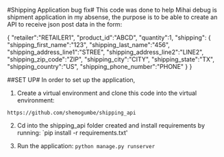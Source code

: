 #Shipping Application bug fix#
This code was done to help Mihai debug is shipment application in my absense, the purpose is to be able to create an API to receive json post data in the form:

{
"retailer":"RETAILER1",
"product_id":"ABCD",
"quantity":1,
"shipping":
{
"shipping_first_name":"123",
"shipping_last_name":"456",
"shipping_address_line1":"STREE",
"shipping_address_line2":"LINE2",
"shipping_zip_code":"ZIP",
"shipping_city":"CITY",
"shipping_state":"TX",
"shipping_country":"US",
"shipping_phone_number":"PHONE"
}
}


##SET UP#
In order to set up the application,

1. Create a virtual environment and clone this code into the virtual environment:

`https://github.com/shemogumbe/shipping_api`

2. Cd into the shipping_api folder created and install requirements by running:
	`pip install -r requirements.txt'

3. Run the application:
`python manage.py runserver`
